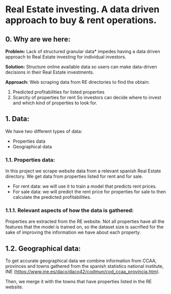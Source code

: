 # **Real Estate investing. A data driven approach to buy & rent operations.**

## 0. Why are we here:
**Problem:**
Lack of structured granular data* impedes having a data driven approach to Real Estate investing for individual investors. 

**Solution:**
Structure online available data so users can make data-driven decisions in their Real Estate investments.

**Approach:**
Web scraping data from RE directories to find the obtain:
1. Predicted profitabilities for listed properties
2. Scarcity of properties for rent
So investors can decide where to invest and which kind of properties to look for.

## 1. Data:
We have two different types of data:
- Properties data
- Geographical data

### 1.1. Properties data:
In this project we scrape website data from a relevant spanish Real Estate directory. We get data from properties listed for rent and for sale.
- For rent data: we will use it to train a model that predicts rent prices.
- For sale data: we will predict the rent price for properties for sale to then calculate the predicted profitabilities.

### 1.1.1. Relevant aspects of how the data is gathered:
Properties are extracted from the RE website. Not all properties have all the features that the model is trained on, so the dataset size is sacrified for the sake of improving the information we have about each property.

## 1.2. Geographical data:
To get accurate geographical data we combine information from CCAA, provinces and towns gathered from the spanish statistics national institute, INE (https://www.ine.es/daco/daco42/codmun/cod_ccaa_provincia.htm).

Then, we merge it with the towns that have properties listed in the RE website.


